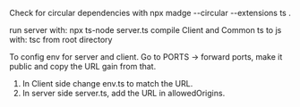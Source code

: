 Check for circular dependencies with
npx madge --circular --extensions ts .

run server with: npx ts-node server.ts
compile Client and Common ts to js with: tsc from root directory

To config env for server and client.
Go to PORTS -> forward ports, make it public and copy the URL gain from that.
1. In Client side change env.ts to match the URL.
2. In server side server.ts, add the URL in allowedOrigins.
